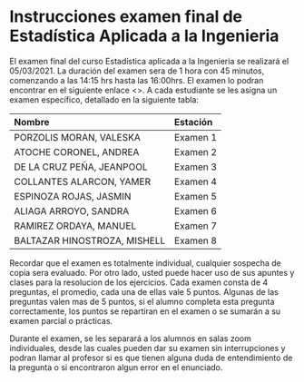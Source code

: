 Instrucciones examen final de Estadística Aplicada a la Ingenieria
================

El examen final del curso Estadística aplicada a la Ingenieria se
realizará el 05/03/2021. La duración del examen sera de 1 hora con 45
minutos, comenzando a las 14:15 hrs hasta las 16:00hrs. El examen lo
podran encontrar en el siguiente enlace &lt;&gt;. A cada estudiante se
les asigna un examen específico, detallado en la siguiente tabla:

| Nombre                       | Estación |
|:-----------------------------|:---------|
| PORZOLIS MORAN, VALESKA      | Examen 1 |
| ATOCHE CORONEL, ANDREA       | Examen 2 |
| DE LA CRUZ PEÑA, JEANPOOL    | Examen 3 |
| COLLANTES ALARCON, YAMER     | Examen 4 |
| ESPINOZA ROJAS, JASMIN       | Examen 5 |
| ALIAGA ARROYO, SANDRA        | Examen 6 |
| RAMIREZ ORDAYA, MANUEL       | Examen 7 |
| BALTAZAR HINOSTROZA, MISHELL | Examen 8 |

Recordar que el examen es totalmente individual, cualquier sospecha de
copia sera evaluado. Por otro lado, usted puede hacer uso de sus apuntes
y clases para la resolucion de los ejercicios. Cada examen consta de 4
preguntas, el promedio, cada una de ellas vale 5 puntos. Algunas de las
preguntas valen mas de 5 puntos, si el alumno completa esta pregunta
correctamente, los puntos se repartiran en el examen o se sumarán a su
examen parcial o prácticas.

Durante el examen, se les separará a los alumnos en salas zoom
individuales, desde las cuales pueden dar su examen sin interrupciones y
podran llamar al profesor si es que tienen alguna duda de entendimiento
de la pregunta o si encontraron algun error en el enunciado.
